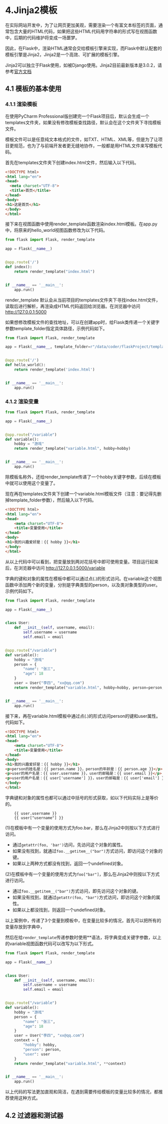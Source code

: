 # 4.Jinja2模板


在实际网站开发中，为了让网页更加美观，需要渲染一个有富文本标签的页面，通常包含大量的HTML代码，如果把这些HTML代码用字符串的形式写在视图函数中，后期的代码维护将变成一场噩梦。


因此，在Flask中，渲染HTML通常会交给模板引擎来实现，而Flask中默认配套的模板引擎是Jinja2，Jinja2是一个高效、可扩展的模板引擎。


Jinja2可以独立于Flask使用，如被Django使用。Jinja2目前最新版本是3.0.2，请参考[官方文档](https://jinja.palletsprojects.com/en/3.0.x/)



## 4.1 模板的基本使用


### 4.1.1 渲染模板

在使用PyCharm Professional版创建完一个Flask项目后，默认会生成一个templates文件夹，如果没有修改模板查找路径，默认会在这个文件夹下寻找模板文件。

模板文件可以是任意纯文本格式的文件，如TXT、HTML、XML等，但是为了让项目更规范，也为了与前端开发者更无缝地协作，一般都是用HTML文件来写模板代码。


首先在templates文件夹下创建index.html文件，然后输入以下代码。

```html
<!DOCTYPE html>
<html lang="en">
<head>
  <meta charset="UTF-8">
  <title>首页</title>
</head>
<body>
<h1>这是首页</h1>
</body>
</html>
```


接下来在视图函数中使用render_template函数渲染index.html模板。在app.py中，将原来的hello_world视图函数修改为以下代码。


```python
from flask import Flask, render_template

app = Flask(__name__)


@app.route('/')
def index():
    return render_template("index.html")


if __name__ == '__main__':
    app.run()
```

render_template 默认会从当前项目的templates文件夹下寻找index.html文件，读取后进行解析，再渲染成HTML代码返回给浏览器。在浏览器中访问 http://127.0.0.1:5000


如果想修改模板文件的查找地址，可以在创建app时，给Flask类传递一个关键字参数template_folder指定具体路径，示例代码如下。

```python
from flask import Flask, render_template

app = Flask(__name__, template_folder=r"/data/coder/flaskProject/templates/")


@app.route('/')
def hello_world():
    return render_template('index.html')


if __name__ == '__main__':
    app.run()
```


### 4.1.2 渲染变量



```python
from flask import Flask, render_template

app = Flask(__name__)


@app.route("/variable")
def variable():
    hobby = "游戏"
    return render_template("variable.html", hobby=hobby)


if __name__ == '__main__':
    app.run()
```
除模板名称外，还给render_template传递了一个hobby关键字参数，后续在模板中就可以使用这个变量了。


现在再在templates文件夹下创建一个variable.html模板文件（注意：要记得先删掉template_folder参数），然后输入以下代码。

```html
<!DOCTYPE html>
<html lang="en">
<head>
    <meta charset="UTF-8">
    <title>变量使用</title>
</head>
<body>
<h1>我的兴趣爱好是：{{ hobby }}</h1>
</body>
</html>
```

从以上代码中可以看到，把变量放到两对花括号中即可使用变量。项目运行起来后，在浏览器中访问 http://127.0.0.1:5000/variable



字典的键和对象的属性在模板中都可以通过点(.)的形式访问。在variable这个视图函数中添加两个新的变量，分别是字典类型的person，以及类对象类型的user。示例代码如下。

```python
from flask import Flask, render_template

app = Flask(__name__)


class User:
    def __init__(self, username, email):
        self.username = username
        self.email = email


@app.route("/variable")
def variable():
    hobby = "游戏"
    person = {
        "name": "张三",
        "age": 18
    }
    user = User("李四", "xx@qq.com")
    return render_template("variable.html", hobby=hobby, person=person, user=user)


if __name__ == '__main__':
    app.run()

```

接下来，再在variable.html模板中通过点(.)的形式访问person的键和user属性。代码如下。

```html
<!DOCTYPE html>
<html lang="en">
<head>
    <meta charset="UTF-8">
    <title>变量使用</title>
</head>
<body>
<h1>我的兴趣爱好是：{{ hobby }}</h1>
<p>person的姓名是：{{ person.name }}，person的年龄是：{{ person.age }}</p>
<p>user的用户名是：{{ user.username }}，user的邮箱是：{{ user.email }}</p>
<p>user的用户名是：{{ user['username'] }}，user的邮箱是：{{ user['email'] }}</p>
</body>
</html>
```


字典键和对象的属性也都可以通过中括号的形式获取，如以下代码实际上是等价的。


```shell
    {{ user.username }}
    {{ user["username"] }}
```


(1)在模板中有一个变量的使用方式为foo.bar，那么在Jinja2中则按以下方式进行访问。

- 通过`getattr(foo, 'bar')`访问，先访问这个对象的属性。
- 如果没有找到，就通过`foo.__getitem__("bar")`方式访问，即访问这个对象的键。
- 如果以上两种方式都没有找到，返回一个undefined对象。


(2)在模板中有一个变量的使用方式为`foo["bar"]`，那么在Jinja2中则按以下方式进行访问。

- 通过`foo.__getitem__("bar")`方式访问，即先访问这个对象的键。
- 如果没有找到，就通过`getattr(foo, "bar")`方式访问，即访问这个对象的属性。
- 如果以上都没找到，则返回一个undefined对象。



以上案例中，传递了3个变量到模板中，在变量比较多的情况，首先可以把所有的变量存放到字典中，

然后在给`render_template`传递参数时使用**语法，将字典变成关键字参数，以上的variable视图函数代码可以改写为以下形式。


```python
from flask import Flask, render_template

app = Flask(__name__)


class User:
    def __init__(self, username, email):
        self.username = username
        self.email = email


@app.route("/variable")
def variable():
    hobby = "游戏"
    person = {
        "name": "张三",
        "age": 18
    }
    user = User("李四", "xx@qq.com")
    context = {
        "hobby": hobby,
        "person": person,
        "user": user
    }
    return render_template("variable.html", **context)


if __name__ == '__main__':
    app.run()
```

以上代码的写法更加直观和简洁，在遇到需要传给模板的变量比较多的情况，都推荐使用这种方式。



## 4.2 过滤器和测试器
